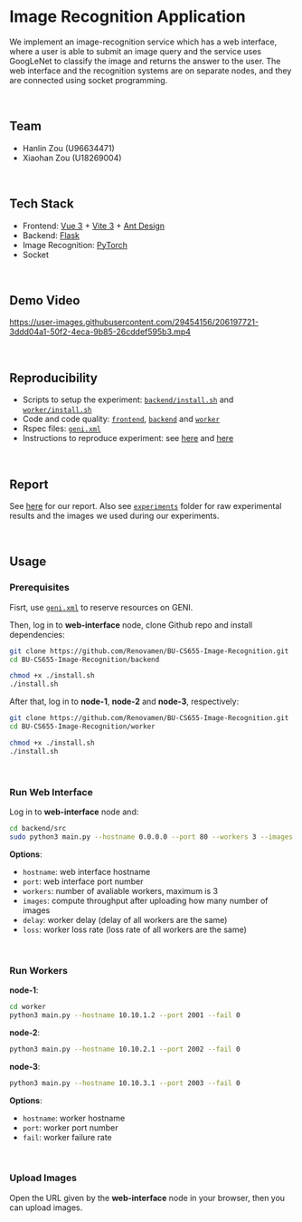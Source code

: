 # Image Recognition Application

We implement an image-recognition service which has a web interface, where a user is able to submit an image query and the service uses GoogLeNet to classify the image and returns the answer to the user. The web interface and the recognition systems are on separate nodes, and they are connected using socket programming.


&nbsp;

## Team

- Hanlin Zou (U96634471)
- Xiaohan Zou (U18269004)


&nbsp;

## Tech Stack

- Frontend: [Vue 3](https://vuejs.org/) + [Vite 3](https://vitejs.dev/) + [Ant Design](https://antdv.com/)
- Backend: [Flask](https://flask.palletsprojects.com/)
- Image Recognition: [PyTorch](https://pytorch.org/)
- Socket


&nbsp;

## Demo Video

https://user-images.githubusercontent.com/29454156/206197721-3ddd04a1-50f2-4eca-9b85-26cddef595b3.mp4


&nbsp;

## Reproducibility

- Scripts to setup the experiment: [`backend/install.sh`](backend/install.sh) and [`worker/install.sh`](worker/install.sh)
- Code and code quality: [`frontend`](frontend), [`backend`](backend) and [`worker`](worker)
- Rspec files: [`geni.xml`](geni.xml)
- Instructions to reproduce experiment: see [here](#usage) and [here](experiments/README.md)


&nbsp;

## Report

See [here](https://github.com/Renovamen/BU-CS655-Image-Recognition/blob/main/report.pdf) for our report. Also see [`experiments`](experiments) folder for raw experimental results and the images we used during our experiments.


&nbsp;

## Usage

### Prerequisites

Fisrt, use [`geni.xml`](geni.xml) to reserve resources on GENI.

Then, log in to **web-interface** node, clone Github repo and install dependencies:

```bash
git clone https://github.com/Renovamen/BU-CS655-Image-Recognition.git
cd BU-CS655-Image-Recognition/backend

chmod +x ./install.sh
./install.sh
```

After that, log in to **node-1**, **node-2** and **node-3**, respectively:

```bash
git clone https://github.com/Renovamen/BU-CS655-Image-Recognition.git
cd BU-CS655-Image-Recognition/worker

chmod +x ./install.sh
./install.sh
```


&nbsp;

### Run Web Interface

Log in to **web-interface** node and:

```bash
cd backend/src
sudo python3 main.py --hostname 0.0.0.0 --port 80 --workers 3 --images 4 --delay 0 --loss 0
```

**Options**:

- `hostname`: web interface hostname
- `port`: web interface port number
- `workers`: number of avaliable workers, maximum is 3
- `images`: compute throughput after uploading how many number of images
- `delay`: worker delay (delay of all workers are the same)
- `loss`: worker loss rate (loss rate of all workers are the same)


&nbsp;

### Run Workers

**node-1**:

```bash
cd worker
python3 main.py --hostname 10.10.1.2 --port 2001 --fail 0
```

**node-2**:

```bash
python3 main.py --hostname 10.10.2.1 --port 2002 --fail 0
```

**node-3**:

```bash
python3 main.py --hostname 10.10.3.1 --port 2003 --fail 0
```

**Options**:

- `hostname`: worker hostname
- `port`: worker port number
- `fail`: worker failure rate


&nbsp;

### Upload Images

Open the URL given by the **web-interface** node in your browser, then you can upload images.
